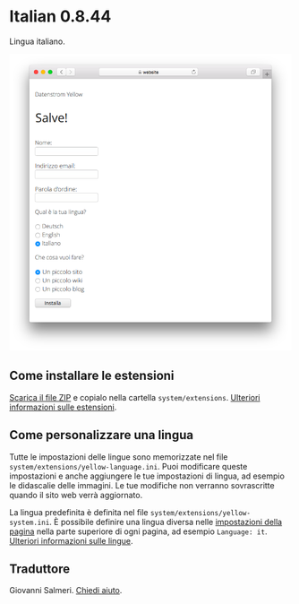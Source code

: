 # Italian 0.8.44

Lingua italiano.

<p align="center"><img src="SCREENSHOT.png" alt="Immagine dello schermo"></p>

## Come installare le estensioni

[Scarica il file ZIP](https://github.com/annaesvensson/yellow-language/raw/main/downloads/italian.zip) e copialo nella cartella `system/extensions`. [Ulteriori informazioni sulle estensioni](https://github.com/annaesvensson/yellow-update).

## Come personalizzare una lingua

Tutte le impostazioni delle lingue sono memorizzate nel file `system/extensions/yellow-language.ini`. Puoi modificare queste impostazioni e anche aggiungere le tue impostazioni di lingua, ad esempio le didascalie delle immagini. Le tue modifiche non verranno sovrascritte quando il sito web verrà aggiornato.

La lingua predefinita è definita nel file `system/extensions/yellow-system.ini`. È possibile definire una lingua diversa nelle [impostazioni della pagina](https://github.com/annaesvensson/yellow-core#settings-page) nella parte superiore di ogni pagina, ad esempio `Language: it`. [Ulteriori informazioni sulle lingue](https://datenstrom.se/yellow/help/how-to-customise-a-language).

## Traduttore

Giovanni Salmeri. [Chiedi aiuto](https://datenstrom.se/yellow/help/).
